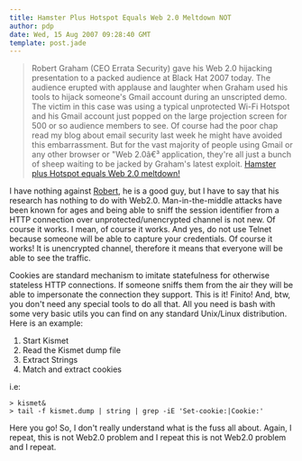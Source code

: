 ```yaml
---
title: Hamster Plus Hotspot Equals Web 2.0 Meltdown NOT
author: pdp
date: Wed, 15 Aug 2007 09:28:40 GMT
template: post.jade
---
```


> Robert Graham (CEO Errata Security) gave his Web 2.0 hijacking presentation to a packed audience at Black Hat 2007 today. The audience erupted with applause and laughter when Graham used his tools to hijack someone's Gmail account during an unscripted demo. The victim in this case was using a typical unprotected Wi-Fi Hotspot and his Gmail account just popped on the large projection screen for 500 or so audience members to see. Of course had the poor chap read my blog about email security last week he might have avoided this embarrassment. But for the vast majority of people using Gmail or any other browser or "Web 2.0â€³ application, they're all just a bunch of sheep waiting to be jacked by Graham's latest exploit. [Hamster plus Hotspot equals Web 2.0 meltdown!](http://blogs.zdnet.com/Ou/?p=651)

I have nothing against [Robert](http://erratasec.blogspot.com/), he is a good guy, but I have to say that his research has nothing to do with Web2.0. Man-in-the-middle attacks have been known for ages and being able to sniff the session identifier from a HTTP connection over unprotected/unencrypted channel is not new. Of course it works. I mean, of course it works. And yes, do not use Telnet because someone will be able to capture your credentials. Of course it works! It is unencrypted channel, therefore it means that everyone will be able to see the traffic.

Cookies are standard mechanism to imitate statefulness for otherwise stateless HTTP connections. If someone sniffs them from the air they will be able to impersonate the connection they support. This is it! Finito! And, btw, you don't need any special tools to do all that. All you need is bash with some very basic utils you can find on any standard Unix/Linux distribution. Here is an example:

1. Start Kismet
2. Read the Kismet dump file
3. Extract Strings
4. Match and extract cookies

i.e:

	> kismet&
    > tail -f kismet.dump | string | grep -iE 'Set-cookie:|Cookie:'

Here you go! So, I don't really understand what is the fuss all about. Again, I repeat, this is not Web2.0 problem and I repeat this is not Web2.0 problem and I repeat.
